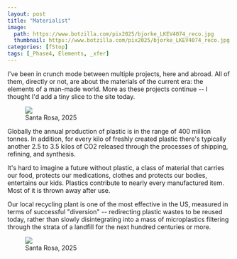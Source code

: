 ```yaml
---
layout: post
title: "Materialist"
image:
  path: https://www.botzilla.com/pix2025/bjorke_LKEV4074_reco.jpg
  thumbnail: https://www.botzilla.com/pix2025/bjorke_LKEV4074_reco.jpg
categories: [fStop]
tags: [_Phase4, Elements, _xfer]
---
```


I've been in crunch mode between multiple projects, here and abroad. All of them, directly or not, are about the materials of the current era: the elements of a man-made world. More as these projects continue -- I thought I'd add a tiny slice to the site today.

<!--more-->

<figure class="align-center">
<img src="https://www.botzilla.com/pix2025/bjorke_LKEV3954_reco.jpg">
<figcaption>Santa Rosa, 2025</figcaption>
</figure>

Globally the annual production of plastic is in the range of 400 million tonnes. In addition, for every kilo of freshly created plastic there's typically another 2.5 to 3.5 kilos of CO2 released through the processes of shipping, refining, and synthesis.

It's hard to imagine a future without plastic, a class of material that carries our food, protects our medications, clothes and protects our bodies, entertains our kids. Plastics contribute to nearly every manufactured item. Most of it is thrown away after use. 

Our local recycling plant is one of the most effective in the US, measured in terms of successful "diversion" -- redirecting plastic wastes to be reused today, rather than slowly disintegrating into a mass of microplastics filtering through the strata of a landfill for the next hundred centuries or more.

<figure class="align-center">
<img src="https://www.botzilla.com/pix2025/bjorke_LKEV3991_reco.jpg">
<figcaption>Santa Rosa, 2025</figcaption>
</figure>

